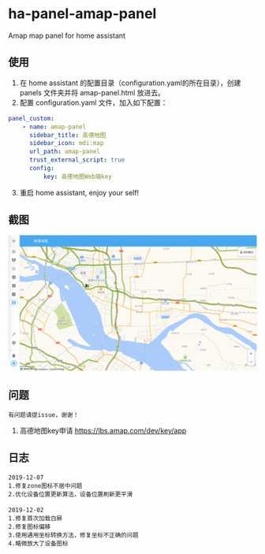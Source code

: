 # ha-panel-amap-panel
Amap map panel for home assistant

## 使用
1. 在 home assistant 的配置目录（configuration.yaml的所在目录），创建 panels 文件夹并将 amap-panel.html 放进去。
2. 配置 configuration.yaml 文件，加入如下配置：

```yaml
panel_custom:
    - name: amap-panel
      sidebar_title: 高德地图
      sidebar_icon: mdi:map
      url_path: amap-panel
      trust_external_script: true
      config:
          key: 高德地图Web端key
```
3. 重启 home assistant, enjoy your self!

## 截图
![截图](./WX20191201-160333@2x.png)

## 问题
```
有问题请提issue，谢谢！
```
1. 高德地图key申请 https://lbs.amap.com/dev/key/app

## 日志
```
2019-12-07
1.修复zone图标不居中问题
2.优化设备位置更新算法，设备位置刷新更平滑

2019-12-02
1.修复首次加载白屏
2.修复图标偏移
3.使用通用坐标转换方法，修复坐标不正确的问题
4.略微放大了设备图标
```
